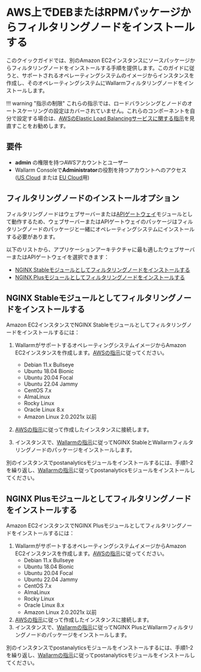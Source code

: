 # AWS上でDEBまたはRPMパッケージからフィルタリングノードをインストールする

このクイックガイドでは、別のAmazon EC2インスタンスにソースパッケージからフィルタリングノードをインストールする手順を提供します。このガイドに従うと、サポートされるオペレーティングシステムのイメージからインスタンスを作成し、そのオペレーティングシステムにWallarmフィルタリングノードをインストールします。

!!! warning "指示の制限"
    これらの指示では、ロードバランシングとノードのオートスケーリングの設定はカバーされていません。これらのコンポーネントを自分で設定する場合は、[AWSのElastic Load Balancingサービスに関する指示](https://docs.aws.amazon.com/elasticloadbalancing/latest/userguide/what-is-load-balancing.html)を見直すことをお勧めします。
    
## 要件

* **admin** の権限を持つAWSアカウントとユーザー
* Wallarm Consoleで**Administrator**の役割を持つアカウントへのアクセス ([US Cloud](https://us1.my.wallarm.com/) または [EU Cloud](https://my.wallarm.com/)用)

## フィルタリングノードのインストールオプション

フィルタリングノードはウェブサーバーまたは[APIゲートウェイ](https://www.wallarm.com/what/the-concept-of-an-api-gateway)モジュールとして動作するため、ウェブサーバーまたはAPIゲートウェイのパッケージはフィルタリングノードのパッケージと一緒にオペレーティングシステムにインストールする必要があります。

以下のリストから、アプリケーションアーキテクチャに最も適したウェブサーバーまたはAPIゲートウェイを選択できます：

* [NGINX Stableモジュールとしてフィルタリングノードをインストールする](#nginx-stableモジュールとしてフィルタリングノードをインストールする)
* [NGINX Plusモジュールとしてフィルタリングノードをインストールする](#nginx-plusモジュールとしてフィルタリングノードをインストールする)

## NGINX Stableモジュールとしてフィルタリングノードをインストールする

Amazon EC2インスタンスでNGINX Stableモジュールとしてフィルタリングノードをインストールするには：

1. WallarmがサポートするオペレーティングシステムイメージからAmazon EC2インスタンスを作成します。[AWSの指示](https://docs.aws.amazon.com/AWSEC2/latest/UserGuide/EC2_GetStarted.html#ec2-launch-instance)に従ってください。

    * Debian 11.x Bullseye
    * Ubuntu 18.04 Bionic
    * Ubuntu 20.04 Focal
    * Ubuntu 22.04 Jammy
    * CentOS 7.x
    * AlmaLinux
    * Rocky Linux
    * Oracle Linux 8.x
    * Amazon Linux 2.0.2021x 以前
2. [AWSの指示](https://docs.aws.amazon.com/AWSEC2/latest/UserGuide/AccessingInstances.html)に従って作成したインスタンスに接続します。
3. インスタンスで、[Wallarmの指示](../../../installation/nginx/dynamic-module.md)に従ってNGINX StableとWallarmフィルタリングノードのパッケージをインストールします。

別のインスタンスでpostanalyticsモジュールをインストールするには、手順1-2を繰り返し、[Wallarmの指示](../../../admin-en/installation-postanalytics-en.md)に従ってpostanalyticsモジュールをインストールしてください。

## NGINX Plusモジュールとしてフィルタリングノードをインストールする

Amazon EC2インスタンスでNGINX Plusモジュールとしてフィルタリングノードをインストールするには：

1. WallarmがサポートするオペレーティングシステムイメージからAmazon EC2インスタンスを作成します。[AWSの指示](https://docs.aws.amazon.com/AWSEC2/latest/UserGuide/EC2_GetStarted.html#ec2-launch-instance)に従ってください。
    * Debian 11.x Bullseye
    * Ubuntu 18.04 Bionic
    * Ubuntu 20.04 Focal
    * Ubuntu 22.04 Jammy
    * CentOS 7.x
    * AlmaLinux
    * Rocky Linux
    * Oracle Linux 8.x
    * Amazon Linux 2.0.2021x 以前
2. [AWSの指示](https://docs.aws.amazon.com/AWSEC2/latest/UserGuide/AccessingInstances.html)に従って作成したインスタンスに接続します。
3. インスタンスで、[Wallarmの指示](../../../installation/nginx/dynamic-module.md)に従ってNGINX PlusとWallarmフィルタリングノードのパッケージをインストールします。

別のインスタンスでpostanalyticsモジュールをインストールするには、手順1-2を繰り返し、[Wallarmの指示](../../../admin-en/installation-postanalytics-en.md)に従ってpostanalyticsモジュールをインストールしてください。